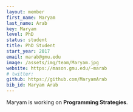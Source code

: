 ```yaml
---
layout: member
first_name: Maryam
last_name: Arab
key: Maryam
level: PhD
status: student
title: PhD Student
start_year: 2017
email: marab@gmu.edu
image: /assets/img/team/Maryam.jpg
website: https://mason.gmu.edu/~marab
# twitter: 
github: https://github.com/MaryamArab
bib_id: Maryam Arab
---
```

Maryam is working on **Programming Strategies**.